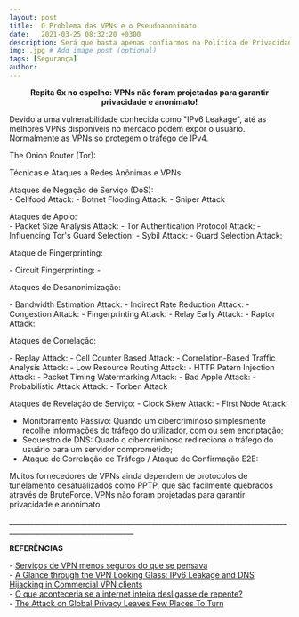 ```yaml
---
layout: post
title:  O Problema das VPNs e o Pseudoanonimato
date:   2021-03-25 08:32:20 +0300
description: Será que basta apenas confiarmos na Política de Privacidade de um serviço? # Add post description (optional)
img: .jpg # Add image post (optional)
tags: [Segurança]
author:
---
```

<center><strong>Repita 6x no espelho: VPNs não foram projetadas para garantir privacidade e anonimato!</strong></center> 

<p>

Devido a uma vulnerabilidade conhecida como "IPv6 Leakage", até as melhores VPNs disponíveis no mercado podem expor o usuário. Normalmente as VPNs só protegem o tráfego de IPv4.


<p>The Onion Router (Tor):<p>







<p>Técnicas e Ataques a Redes Anônimas e VPNs:<p>

<p>Ataques de Negação de Serviço (DoS):<br>
- Cellfood Attack:
- Botnet Flooding Attack:
- Sniper Attack
  
<p>Ataques de Apoio:<br>
- Packet Size Analysis Attack:
- Tor Authentication Protocol Attack:
- Influencing Tor's Guard Selection:
- Sybil Attack:
- Guard Selection Attack:

<p>Ataque de Fingerprinting:<p>
- Circuit Fingerprinting:
- 
  
<p>Ataques de Desanonimização:<p>
- Bandwidth Estimation Attack:
- Indirect Rate Reduction Attack:
- Congestion Attack:
- Fingerprinting Attack:
- Relay Early Attack:
- Raptor Attack:
  
<p>Ataques de Correlação:<p>
- Replay Attack:
- Cell Counter Based Attack:
- Correlation-Based Traffic Analysis Attack:
- Low Resource Routing Attack:
- HTTP Patern Injection Attack:
- Packet Timing Watermarking Attack:
- Bad Apple Attack:
- Probabilistic Attack Attack:
- Torben Attack

<p>Ataques de Revelação de Serviço:
- Clock Skew Attack:
- First Node Attack: 


- Monitoramento Passivo: Quando um cibercriminoso simplesmente recolhe informações do tráfego do utilizador, com ou sem encriptação;
- Sequestro de DNS: Quado o cibercriminoso redireciona o tráfego do usuário para um servidor comprometido;
- Ataque de Correlação de Tráfego / Ataque de Confirmação E2E: 

Muitos fornecedores de VPNs ainda dependem de protocolos de tunelamento desatualizados como PPTP, que são facilmente quebrados através de BruteForce.
VPNs não foram projetadas para garantir privacidade e anonimato.





<p>_________________________________________________________________________________________________________________</p>
<p><b>REFERÊNCIAS</b></p>
<p>- <a href="https://www.computerworld.com.pt/2015/07/02/servicos-de-vpn-menos-seguros-do-que-se-pensava/">Serviços de VPN menos seguros do que se pensava</a><br>
- <a href="https://sciendo.com/article/10.1515/popets-2015-0006">A Glance through the VPN Looking Glass: IPv6 Leakage and DNS Hijacking in Commercial VPN clients</a><br>
- <a href="https://gizmodo.uol.com.br/internet-desligar-de-repente/">O que aconteceria se a internet inteira desligasse de repente?</a><br>
- <a href="https://www.wired.com/story/china-russia-vpn-crackdown/">The Attack on Global Privacy Leaves Few Places To Turn</a><br>
 
